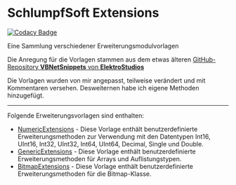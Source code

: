 # SchlumpfSoft Extensions

[![Codacy Badge](https://api.codacy.com/project/badge/Grade/03298361cacc4c798807c4e268c6cf48)](https://app.codacy.com/gh/Hanibal1963/SchlumpfSoftExtensions?utm_source=github.com&utm_medium=referral&utm_content=Hanibal1963/SchlumpfSoftExtensions&utm_campaign=Badge_Grade)

Eine Sammlung verschiedener Erweiterungsmodulvorlagen

Die Anregung für die Vorlagen stammen aus dem etwas älteren 
[GitHub-Repository **VBNetSnippets** von **ElektroStudios**](https://github.com/ElektroStudios/VBNetSnippets)

Die Vorlagen wurden von mir angepasst, teilweise verändert und mit Kommentaren versehen.
Desweiternen habe ich eigene Methoden hinzugefügt.

---

Folgende Erweiterungsvorlagen sind enthalten:

-  [NumericExtensions](./NumericExtensions/NumericExtensions.md) - Diese Vorlage enthält benutzerdefinierte Erweiterungsmethoden zur Verwendung mit den Datentypen Int16, UInt16, Int32, UInt32, Int64, UInt64, Decimal, Single und Double.
-  [GenericExtensions](./GenericExtensions/GenericExtensions.md) - Diese Vorlage enthält benutzerdefinierte Erweiterungsmethoden für Arrays und Auflistungstypen.
-  [BitmapExtensions](./BitmapExtensions/BitmapExtensions.md) - Diese Vorlage enthält benutzerdefinierte Erweiterungsmethoden für die Bitmap-Klasse.
